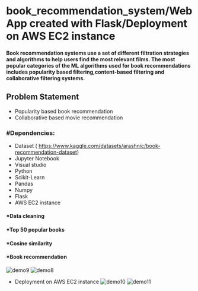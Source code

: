 # book_recommendation_system/Web App created with Flask/Deployment on AWS EC2 instance
#### Book recommendation systems use a set of different filtration strategies and algorithms to help users find the most relevant films. The most popular categories of the ML algorithms used for book recommendations includes popularity based filtering,content-based filtering and collaborative filtering systems. 
## Problem Statement
* Popularity based book recommendation
* Collaborative based movie recommendation
### #Dependencies:
* Dataset ( https://www.kaggle.com/datasets/arashnic/book-recommendation-dataset)
* Jupyter Notebook
* Visual studio
* Python
* Scikit-Learn
* Pandas
* Numpy
* Flask
* AWS EC2 instance
#### *Data cleaning
#### *Top 50 popular books
#### *Cosine similarity
#### *Book recommendation
![demo9](https://user-images.githubusercontent.com/115715763/217303597-d63e242e-9182-4d6c-8730-e611967ec58e.png)
![demo8](https://user-images.githubusercontent.com/115715763/217303523-a1ee8e21-1b2e-4c98-bc46-cb6020324826.png)
* Deployment on AWS EC2 instance
![demo10](https://user-images.githubusercontent.com/115715763/217354318-ae2f7651-68d4-4d89-b78f-b1cf6156efc3.png)
![demo11](https://user-images.githubusercontent.com/115715763/217354360-05b6b05f-8c0f-4369-bf40-d0b7b1baf49c.png)

